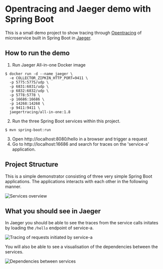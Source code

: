 # Opentracing and Jaeger demo with Spring Boot

This is a small demo project to show tracing through [Opentracing](https://opentracing.io/) of microservice built in Spring Boot in [Jaeger](https://www.jaegertracing.io/).

## How to run the demo

1. Run Jaeger All-in-one Docker image
```console
$ docker run -d --name jaeger \
  -e COLLECTOR_ZIPKIN_HTTP_PORT=9411 \
  -p 5775:5775/udp \
  -p 6831:6831/udp \
  -p 6832:6832/udp \
  -p 5778:5778 \
  -p 16686:16686 \
  -p 14268:14268 \
  -p 9411:9411 \
  jaegertracing/all-in-one:1.8
  ```
2. Run the three Spring Boot services within this project.
```
$ mvn spring-boot:run
```

3. Open http://localhost:8080/hello in a browser and trigger a request
4. Go to http://localhost:16686 and search for traces on the 'service-a' application.

## Project Structure

This is a simple demonstrator consisting of three very simple Spring Boot applications. The applications interacts with each other in the following manner.

![Services overview](https://user-images.githubusercontent.com/1286207/53803045-60226d00-3f3b-11e9-83bd-4e536adf5de5.png)


## What you should see in Jaeger

In Jaeger you should be able to see the traces from the service calls initates by loading the `/hello` endpoint of service-a.

![Tracing of requests initiated by service-a](https://user-images.githubusercontent.com/1286207/53803043-5f89d680-3f3b-11e9-89a6-42e8e39b010b.png)

You will also be able to see a visualisation of the dependencies between the services.

![Dependencies between services](https://user-images.githubusercontent.com/1286207/53803040-5f89d680-3f3b-11e9-9833-130504e52780.png)
